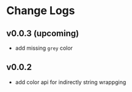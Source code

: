 # Change Logs

## v0.0.3 (upcoming)

 - add missing `grey` color


## v0.0.2

 - add color api for indirectly string wrappging
